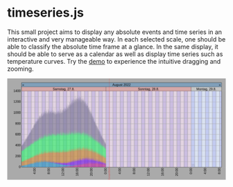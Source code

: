 # timeseries.js
This small project aims to display any absolute events and time series in an interactive and very manageable way. In each selected scale, one should be able to classify the absolute time frame at a glance. In the same display, it should be able to serve as a calendar as well as display time series such as temperature curves. Try the [demo](https://hgruber.github.io/timeseries.js/index.html) to experience the intuitive dragging and zooming.

[![demo image](demo.png)](https://hgruber.github.io/timeseries.js/index.html)

